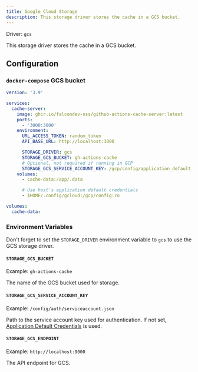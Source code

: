 ```yaml
---
title: Google Cloud Storage
description: This storage driver stores the cache in a GCS bucket.
---
```


Driver: `gcs`

This storage driver stores the cache in a GCS bucket.

## Configuration

### `docker-compose` GCS bucket

```yaml [docker-compose.yml]
version: '3.9'

services:
  cache-server:
    image: ghcr.io/falcondev-oss/github-actions-cache-server:latest
    ports:
      - '3000:3000'
    environment:
      URL_ACCESS_TOKEN: random_token
      API_BASE_URL: http://localhost:3000

      STORAGE_DRIVER: gcs
      STORAGE_GCS_BUCKET: gh-actions-cache
      # Optional, not required if running in GCP
      STORAGE_GCS_SERVICE_ACCOUNT_KEY: /gcp/config/application_default_credentials.json
    volumes:
      - cache-data:/app/.data

      # Use host's application default credentials
      - $HOME/.config/gcloud:/gcp/config:ro

volumes:
  cache-data:
```

### Environment Variables

Don't forget to set the `STORAGE_DRIVER` environment variable to `gcs` to use the GCS storage driver.

#### `STORAGE_GCS_BUCKET`

Example: `gh-actions-cache`

The name of the GCS bucket used for storage.

#### `STORAGE_GCS_SERVICE_ACCOUNT_KEY`

Example: `/config/auth/serviceaccount.json`

Path to the service account key used for authentication. If not set, [Application Default Credentials](https://cloud.google.com/docs/authentication/application-default-credentials) is used.

#### `STORAGE_GCS_ENDPOINT`

Example: `http://localhost:9000`

The API endpoint for GCS.
